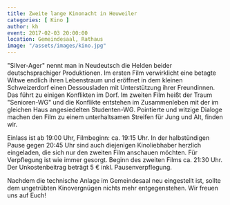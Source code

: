 ```yaml
---
title: Zweite lange Kinonacht in Heuweiler
categories: [ Kino ]
author: kh
event: 2017-02-03 20:00:00
location: Gemeindesaal, Rathaus
image: "/assets/images/kino.jpg"
---
```


"Silver-Ager" nennt man in Neudeutsch die Helden beider deutschsprachiger Produktionen. Im ersten Film verwirklicht eine betagte Witwe endlich ihren Lebenstraum und eröffnet in dem kleinen Schweizerdorf einen Dessousladen mit Unterstützung ihrer Freundinnen. Das führt zu einigen Konflikten im Dorf. Im zweiten Film heißt der Traum "Senioren-WG" und die Konflikte entstehen im Zusammenleben mit der im gleichen Haus angesiedelten Studenten-WG. Pointierte und witzige Dialoge machen den Film zu einem unterhaltsamen Streifen für Jung und Alt, finden wir.

Einlass ist ab 19:00 Uhr, Filmbeginn: ca. 19:15 Uhr. In der halbstündigen Pause gegen 20:45 Uhr sind auch diejenigen Kinoliebhaber herzlich eingeladen, die sich nur den zweiten Film anschauen möchten. Für Verpflegung ist wie immer gesorgt. Beginn des zweiten Films ca. 21:30 Uhr. Der Unkostenbeitrag beträgt 5 € inkl. Pausenverpflegung.

Nachdem die technische Anlage im Gemeindesaal neu eingestellt ist, sollte dem ungetrübten Kinovergnügen nichts mehr entgegenstehen. Wir freuen uns auf Euch!